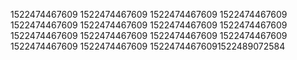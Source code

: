 1522474467609
1522474467609
1522474467609
1522474467609
1522474467609
1522474467609
1522474467609
1522474467609
1522474467609
1522474467609
1522474467609
1522474467609
1522474467609
1522474467609
15224744676091522489072584